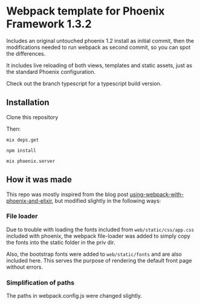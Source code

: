 # Webpack template for Phoenix Framework 1.3.2

Includes an original untouched phoenix 1.2 install as initial commit, then the modifications needed to run webpack as second commit, so you can spot the differences.

It includes live reloading of both views, templates and static assets, just as the standard Phoenix configuration.

Check out the branch typescript for a typescript build version.

## Installation

Clone this repository

Then:

    mix deps.get

    npm install

    mix phoenix.server

## How it was made

This repo was mostly inspired from the blog post [using-webpack-with-phoenix-and-elixir](http://matthewlehner.net/using-webpack-with-phoenix-and-elixir/), but modified slightly in the following ways:


### File loader

Due to trouble with loading the fonts included from ```web/static/css/app.css``` included with phoenix, the webpack file-loader was added to simply copy the fonts into the static folder in the priv dir.

Also, the bootstrap fonts were added to ```web/static/fonts``` and are also included here. This serves the purpose of rendering the default front page without errors.

### Simplification of paths

The paths in webpack.config.js were changed slightly.
